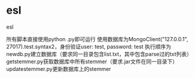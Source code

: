 # esl
esl

所有脚本直接使用python .py即可运行
使用数据库为MongoClient("127.0.0.1", 27017).test.syntax2，身份验证user: test, password: test
执行顺序为
newdb.py建立数据库（要求同一目录包含list.txt，其中包含parse过的txt列表）
getstemmer.py获取数据库中所有stemmer（要求.jar文件在同一目录下）
updatestemmer.py更新数据库上的stemmer

